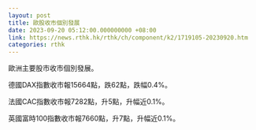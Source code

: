 ```yaml
---
layout: post
title: 歐股收市個別發展
date: 2023-09-20 05:12:00.000000000 +08:00
link: https://news.rthk.hk/rthk/ch/component/k2/1719105-20230920.htm
categories: rthk
---
```


歐洲主要股市收市個別發展。

德國DAX指數收市報15664點，跌62點，跌幅0.4%。

法國CAC指數收市報7282點，升5點，升幅近0.1%。

英國富時100指數收市報7660點，升7點，升幅近0.1%。
